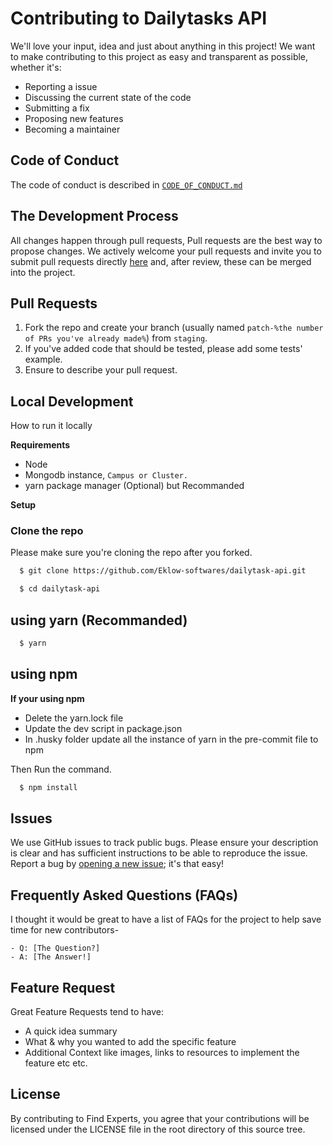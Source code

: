 # Contributing to Dailytasks API

We'll love your input, idea and just about anything in this project! We want to
make contributing to this project as easy and transparent as possible, whether
it's:

- Reporting a issue
- Discussing the current state of the code
- Submitting a fix
- Proposing new features
- Becoming a maintainer

## Code of Conduct

The code of conduct is described in [`CODE_OF_CONDUCT.md`](CODE_OF_CONDUCT.md)

## The Development Process

All changes happen through pull requests, Pull requests are the best way to
propose changes. We actively welcome your pull requests and invite you to submit
pull requests directly
<a href="https://github.com/Eklow-softwares/dailytask-api/pulls">here</a>
and, after review, these can be merged into the project.

## Pull Requests

1. Fork the repo and create your branch (usually named
   `patch-%the number of PRs you've already made%`) from `staging`.
1. If you've added code that should be tested, please add some tests' example.
1. Ensure to describe your pull request.

## Local Development

How to run it locally

**Requirements**

- Node
- Mongodb instance, `Campus or Cluster.`
- yarn package manager (Optional) but Recommanded

**Setup**

### Clone the repo

Please make sure you're cloning the repo after you forked.

```bash
  $ git clone https://github.com/Eklow-softwares/dailytask-api.git
```

```bash
  $ cd dailytask-api
```

## using yarn (Recommanded)

```bash
  $ yarn
```

## using npm

**If your using npm**

- Delete the yarn.lock file
- Update the dev script in package.json
- In .husky folder update all the instance of yarn in the pre-commit file to npm

Then Run the command.

```bash
  $ npm install
```

## Issues

We use GitHub issues to track public bugs. Please ensure your description is
clear and has sufficient instructions to be able to reproduce the issue. Report
a bug by
<a href="https://github.com/Eklow-softwares/dailytask-api/issues">opening
a new issue</a>; it's that easy!

## Frequently Asked Questions (FAQs)

I thought it would be great to have a list of FAQs for the project to help save
time for new contributors-

    - Q: [The Question?]
    - A: [The Answer!]

## Feature Request

Great Feature Requests tend to have:

- A quick idea summary
- What & why you wanted to add the specific feature
- Additional Context like images, links to resources to implement the feature
  etc etc.

## License

By contributing to Find Experts, you agree that your contributions will be
licensed under the LICENSE file in the root directory of this source tree.
